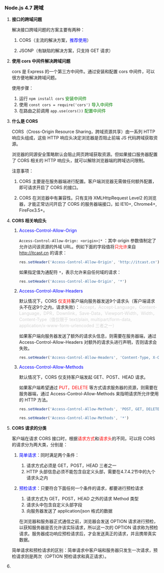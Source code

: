 ### Node.js 4.7 跨域

1. **接口的跨域问题**

   解决接口跨域问题的方案主要有两种：

   1. CORS（主流的解决方案，<font color='blue'>推荐使用</font>）

   2. JSONP（有缺陷的解决方案，只支持 GET 请求）

      

2. **使用 cors 中间件解决跨域问题**

   cors 是 Express 的一个第三方中间件。通过安装和配置 cors 中间件，可以很方便地解决跨域问题。

   使用步骤：

   1. 运行 `npm install cors` <font color='green'>安装中间件</font>
   2. 使用 `const cors = require('cors')` <font color='green'>导入中间件</font>
   3. 在路由之前调用 `app.use(cors())` <font color='green'>配置中间件</font>

   

3. **什么是 CORS**

   CORS（Cross-Origin Resource Sharing，跨域资源共享）由一系列 HTTP 响应头组成，这些 HTTP 响应头决定浏览器是否阻止前端 JS 代码跨域获取资源。

   浏览器的同源安全策略默认会阻止网页跨域获取资源。但如果接口服务器配置了 CORS 相关的 HTTP 响应头，就可以解除浏览器端的跨域访问限制。

   

   注意事项：

   1. CORS 主要是在服务器端进行配置。客户端浏览器无需做任何额外配置，即可请求开启了 CORS 的接口。

   2. CORS 在浏览器中有兼容性。只有支持 XMLHttpRequest Level2 的浏览器，才能正常访问开启了 CORS 的服务器端接口，如 IE10+, Chrome4+, FireFox3.5+。

      

4. **CORS 相关响应头**

   1. <font color='blue'>Access-Control-Allow-Orign</font>

      `Access-Control-Allow-Orign: <origin>|*` ：其中 origin 参数值制定了允许访问该资源的外域 URL。例如下面的字段值将<font color='red'>只允许</font>来自 http://itcast.cn 的请求：

      ```javascript
      res.setHeader('Access-Control-Allow-Origin', 'http://itcast.cn')
      ```

      如果指定值为通配符 `*`，表示允许来自任何域的请求：

      ```javascript
      res.setHeader('Access-Control-Allow-Origin', '*')
      ```

      

   2. <font color='blue'>Access-Control-Allow-Headers</font>

      默认情况下，CORS <font color='red'>仅支持</font>客户端向服务器发送9个请求头（客户端请求头不在这9个之内，请求失败）：<font color='lightgray'>Accept，Accept-Language，Content-Language，DPR，Downlink，Save-Data，Viewport-Width，Width，Content-Type（值仅限于 text/plain, multipart/form-data, application/x-www-form-urlencoded 三者之一）</font>

      如果客户端向服务器发送了额外的请求头信息，则需要在服务器端，通过 Access-Control-Allow-Headers 对额外的请求头进行声明，否则请求会失败。

      ```javascript
      res.setHeader('Access-Control-Allow-Headers', 'Content-Type, X-Custom-Header')
      ```

      

   3. <font color='blue'>Access-Control-Allow-Methods</font>

      默认情况下，CORS 仅支持客户端发起 GET、POST、HEAD 请求。

      如果客户端希望通过 <font color='red'>PUT，DELETE</font> 等方式请求服务器的资源，则需要在服务器端，通过 Access-Control-Allow-Methods 来指明请求所允许使用的 HTTP 方法。

      ```javascript
      res.setHeader('Access-Control-Allow-Methods', 'POST, GET, DELETE, HEAD')
      ```

      ```javascript
      res.setHeader('Access-Control-Allow-Methods', '*')
      ```

      

5. **CORS 请求的分类**

   客户端在请求 CORS 接口时，根据<font color='red'>请求方式</font>和<font color='red'>请求头</font>的不同，可以将 CORS 的请求分为两大类，分别是：

   1. <font color='blue'>简单请求</font>：同时满足两个条件：

      1. 请求方式必须是 GET，POST，HEAD 三者之一
      2. HTTP 头部信息必须不能包含自定义头部，需要在4.7.4.2节中的九个请求头之内

   2. <font color='blue'>预检请求</font>：只要符合下面任何一个条件的请求，都要进行预检请求

      1. 请求方式为 GET，POST，HEAD 之外的请求 Method 类型
      2. 请求头中包含自定义头部字段
      3. 向服务器发送了 application/json 格式的数据

      在浏览器和服务器正式通信之前，浏览器会发送 OPTION 请求进行预检，以获知服务器是否允许该实际请求，所以这一次的 OPTION 请求称为预检请求。服务器成功响应预检请求后，才会发送真正的请求，并且携带真实数据。

      

   简单请求和预检请求的区别：简单请求中客户端和服务器只发生一次请求，预检请求则是两次（OPTION 预检请求和真正请求）。

   

6. 